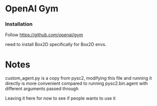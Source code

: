 # OpenAI Gym
### Installation
Follow https://github.com/openai/gym

need to install Box2D specifically for Box2D envs.

# Notes
custom_agent.py is a copy from pysc2, modifying this file and running it 
directly is more convenient compared to running pysc2.bin.agent
with different arguments passed through

Leaving it here for now to see if people wants to use it

